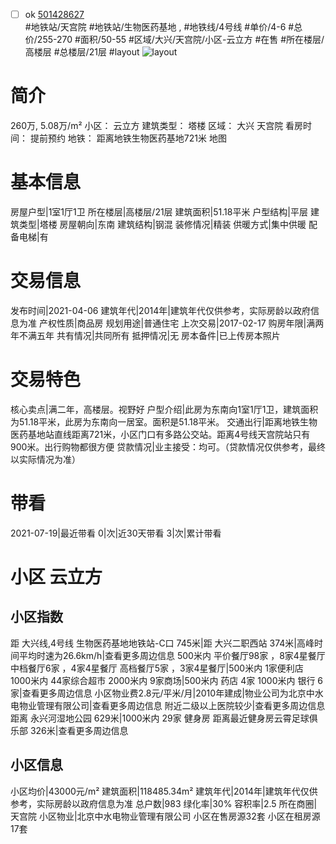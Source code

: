 - [ ] ok [501428627](https://bj.5i5j.com/ershoufang/501428627.html)  
 #地铁站/天宫院 #地铁站/生物医药基地 ,  #地铁线/4号线
#单价/4-6 #总价/255-270 #面积/50-55   #区域/大兴/天宫院/小区-云立方 #在售 #所在楼层/高楼层 #总楼层/21层 #layout 
![layout](http://image2a.5i5j.com/bdir/layout/39583.jpg_P5.jpg) 
# 简介 
 260万,  5.08万/m² 
小区： 云立方
建筑类型： 塔楼
区域： 大兴 天宫院
看房时间： 提前预约
地铁： 距离地铁生物医药基地721米 地图
# 基本信息 
 房屋户型|1室1厅1卫
所在楼层|高楼层/21层
建筑面积|51.18平米
户型结构|平层
建筑类型|塔楼
房屋朝向|东南
建筑结构|钢混
装修情况|精装
供暖方式|集中供暖
配备电梯|有
# 交易信息 
 发布时间|2021-04-06
建筑年代|2014年|建筑年代仅供参考，实际房龄以政府信息为准
产权性质|商品房
规划用途|普通住宅
上次交易|2017-02-17
购房年限|满两年不满五年
共有情况|共同所有
抵押情况|无
房本备件|已上传房本照片
# 交易特色 
 核心卖点|满二年，高楼层。视野好
户型介绍|此房为东南向1室1厅1卫，建筑面积为51.18平米，此房为东南向一居室。面积是51.18平米。
交通出行|距离地铁生物医药基地站直线距离721米，小区门口有多路公交站。距离4号线天宫院站只有900米。出行购物都很方便
贷款情况|业主接受：均可。（贷款情况仅供参考，最终以实际情况为准）
# 带看 
 2021-07-19|最近带看	 0|次|近30天带看	 3|次|累计带看
# 小区 云立方
## 小区指数 
 距 大兴线,4号线 生物医药基地地铁站-C口 745米|距 大兴二职西站 374米|高峰时间平均时速为26.6km/h|查看更多周边信息
500米内 平价餐厅98家 ，8家4星餐厅
中档餐厅6家 ，4家4星餐厅
高档餐厅5家 ，3家4星餐厅|500米内 1家便利店
1000米内 44家综合超市
2000米内 9家商场|500米内 药店 4家
1000米内 银行 6家|查看更多周边信息
小区物业费2.8元/平米/月|2010年建成|物业公司为北京中水电物业管理有限公司|查看更多周边信息
附近二级以上医院较少|查看更多周边信息
距离 永兴河湿地公园 629米|1000米内 29家 健身房
距离最近健身房云霄足球俱乐部 326米|查看更多周边信息
## 小区信息 
 小区均价|43000元/m²
建筑面积|118485.34m²
建筑年代|2014年|建筑年代仅供参考，实际房龄以政府信息为准
总户数|983
绿化率|30%
容积率|2.5
所在商圈|天宫院
小区物业|北京中水电物业管理有限公司
小区在售房源32套
小区在租房源17套
